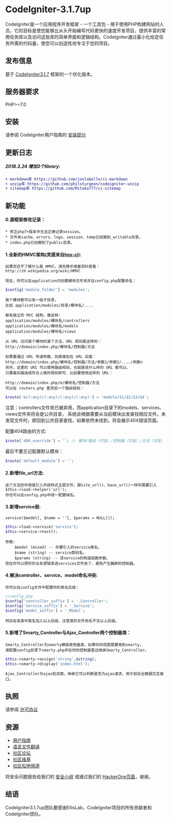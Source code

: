 CodeIgniter-3.1.7up
===========================

CodeIgniter是一个应用程序开发框架 - 一个工具包 - 用于使用PHP构建网站的人员。它的目标是使您能够比从头开始编写代码更快的速度开发项目，提供丰富的常用任务库以及访问这些库的简单界面和逻辑结构。CodeIgniter通过最小化给定任务所需的代码量，使您可以创造性地专注于您的项目。

## 发布信息

基于 [CodeIgniter3.1.7](https://codeigniter.com) 框架的一个优化版本。

## 服务器要求

PHP>=7.0

## 安装

请参阅 CodeIgniter用户指南的 [安装部分](https://codeigniter.com/user_guide/installation/index.html)
## 更新日志
##### 2018.3.24 增加3个library:
```diff
+ markdown库 https://github.com/jonlabelle/ci-markdown
+ unzip库 https://github.com/philsturgeon/codeigniter-unzip
+ sitemap库 https://github.com/Mitaka777/ci-sitemap
```
## 新功能
#### 0.源框架修改记录：
	* 修正php7+版本中无法正确记录session。
	* 文件夹cache、errors、logs、session、temp已经搬到_writable目录。
	* index.php已经搬到了public目录。


#### 1.全新的HMVC架构(灵感来自[hex-ci](https://github.com/hex-ci/CodeIgniter-HMVC)):


	如果您还不了解什么是 HMVC，请先移步维基百科查看：
	http://zh.wikipedia.org/wiki/HMVC
	
	现在，你可以在application内创建模块文件夹并在config.php配置命名：
```php
$config['module_folder'] = 'modules';
```
	每个模块都可以有一级子目录，
	比如 application/modules/目录/模块名/....

	都有独立的 MVC 结构，像这样:
	application/modules/模块名/controllers
	application/modules/模块名/models
	application/modules/模块名/views

	从 URL 访问某个模块的某个方法，URL 规则是这样的：
	http://domain/index.php/模块名/控制器/方法

	如果要通过 URL 传递参数，则直接加在 URL 后面：
	http://domain/index.php/模块名/控制器/方法/参数1/参数2/..../参数n
	另外，这里的 URI 可以使用路由规则，也就是说什么样的 URL 都可以，
	只要最后路由成符合上面的规则即可，比如要使用这样的 URL：

	http://domain/index.php/m/模块名/控制器/方法
	可以在 routers.php 里添加一个路由规则：

```php
$route['m/(:any)/(:any)/(:any)/(:any)'] = 'module/$1/$2/$3/$4';
```
注意：controllers文件夹已被弃用，而application目录下的models、services、views文件夹将会是公共目录，
系统会根据需要从当前模块出发查找相应文件。未发现文件时，即回到公共目录查找，如果依然未找到，将会展示404错误页面。

配置404路由的方式:
```php
$route['404_override'] = ''; // 模块/路径（可选）/控制器（可选）/方法（可选）
```
最后不要忘记配置默认模块：
```php
$route['default_module'] = '';
```

#### 2.新增file_url方法:

	这个方法的作用是引入外部样式主题文件，跟site_url()、base_url()一样你需要引入$this->load->helper('url');
	你也可以在config.php中统一配置域名。


#### 3.新增service层:
	service($model[, $name = ''[, $params = NULL]]);
```php
$this->load->service('service');
$this->service->test();
```	
	参数:
		$model (mixed) -- 你要引入的service类名。
		$name (string) -- service类别名。
		$params (string) -- 该service的构造函数参数。
	现在你可以把你的业务逻辑丢进services文件夹了，避免产生臃肿的控制器。

#### 4.解决controller、service、model命名冲突:

	你可以在config文件中配置你的类名后缀：
```php
//config.php
$config['controller_suffix'] = '_Controller';
$config['service_suffix'] = '_Service';
$config['model_suffix'] = '_Model';
```
	然后在各类中类名加入以上后缀，注意类的文件命名不含以上后缀。


#### 5.新增了Smarty_Controller与Ajax_Controller两个控制器类：

	Smarty_Controller为smarty模板使用基类，如果你的视图需要用到smarty，
	请配置config目录下smarty.php并在你的控制器里边继承Smarty_Controller。
```php
$this->smarty->assign('string',$string);
$this->smarty->display('index.html');
```
	Ajax_Controller为ajax检测类，继承它可以判断是否为ajax请求，用于前后台数据交互接口。

## 执照

请参阅 [许可协议](https://github.com/bcit-ci/CodeIgniter/blob/develop/user_guide_src/source/license.rst)

## 资源

-  [用户指南](https://codeigniter.com/docs)
-  [语言文件翻译](https://github.com/bcit-ci/codeigniter3-translations)
-  [社区论坛](http://forum.codeigniter.com/)
-  [社区维基](https://github.com/bcit-ci/CodeIgniter/wiki)
-  [社区松弛频道](https://codeigniterchat.slack.com/)

将安全问题报告给我们的 [安全小组](mailto:security@codeigniter.com) 或通过我们的 [HackerOne页面](https://hackerone.com/codeigniter)，谢谢。

## 结语

CodeIgniter3.1.7up团队要感谢EllisLab，CodeIgniter项目的所有贡献者和CodeIgniter团队。
